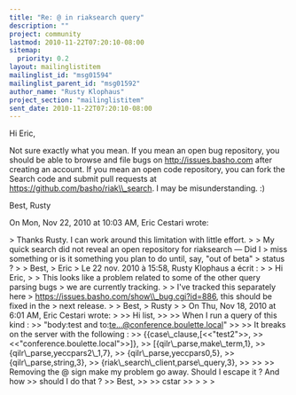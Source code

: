 ```yaml
---
title: "Re: @ in riaksearch query"
description: ""
project: community
lastmod: 2010-11-22T07:20:10-08:00
sitemap:
  priority: 0.2
layout: mailinglistitem
mailinglist_id: "msg01594"
mailinglist_parent_id: "msg01592"
author_name: "Rusty Klophaus"
project_section: "mailinglistitem"
sent_date: 2010-11-22T07:20:10-08:00
---
```



Hi Eric,

Not sure exactly what you mean. If you mean an open bug repository, you
should be able to browse and file bugs on http://issues.basho.com after
creating an account. If you mean an open code repository, you can fork the
Search code and submit pull requests at https://github.com/basho/riak\\_search.
I may be misunderstanding. :)

Best,
Rusty


On Mon, Nov 22, 2010 at 10:03 AM, Eric Cestari  wrote:

&gt; Thanks Rusty. I can work around this limitation with little effort.
&gt;
&gt; My quick search did not reveal an open repository for riaksearch — Did I
&gt; miss something or is it something you plan to do until, say, "out of beta"
&gt; status ?
&gt;
&gt; Best,
&gt; Eric
&gt; Le 22 nov. 2010 à 15:58, Rusty Klophaus a écrit :
&gt;
&gt; Hi Eric,
&gt;
&gt; This looks like a problem related to some of the other query parsing bugs
&gt; we are currently tracking.
&gt;
&gt; I've tracked this separately here
&gt; https://issues.basho.com/show\\_bug.cgi?id=886, this should be fixed in the
&gt; next release.
&gt;
&gt; Best,
&gt; Rusty
&gt;
&gt; On Thu, Nov 18, 2010 at 6:01 AM, Eric Cestari  wrote:
&gt;
&gt;&gt; Hi list,
&gt;&gt;
&gt;&gt; When I run a query of this kind :
&gt;&gt; "body:test and to:te...@conference.boulette.local"
&gt;&gt;
&gt;&gt; It breaks on the server with the following :
&gt;&gt; {{case\\_clause,[&lt;&lt;"test2"&gt;&gt;,
&gt;&gt; &lt;&lt;"conference.boulette.local"&gt;&gt;]},
&gt;&gt; [{qilr\\_parse,make\\_term,1},
&gt;&gt; {qilr\\_parse,yeccpars2\\_1,7},
&gt;&gt; {qilr\\_parse,yeccpars0,5},
&gt;&gt; {qilr\\_parse,string,3},
&gt;&gt; {riak\\_search\\_client,parse\\_query,3},
&gt;&gt;
&gt;&gt;
&gt;&gt; Removing the @ sign make my problem go away. Should I escape it ? And how
&gt;&gt; should I do that ?
&gt;&gt; Best,
&gt;&gt;
&gt;&gt; cstar
&gt;&gt;
&gt;
&gt;
&gt;
